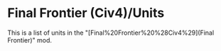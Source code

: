 # Final Frontier (Civ4)/Units

This is a list of units in the "[Final%20Frontier%20%28Civ4%29](Final Frontier)" mod. 